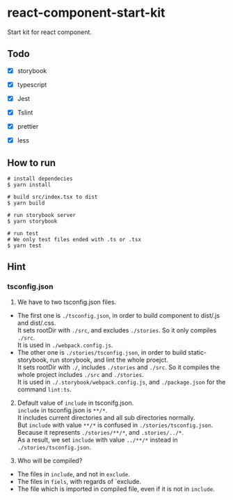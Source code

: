 # react-component-start-kit

Start kit for react component.



## Todo

- [x] storybook
- [x] typescript
- [x] Jest
- [x] Tslint
- [x] prettier
- [x] less



## How to run

```shell
# install dependecies
$ yarn install

# build src/index.tsx to dist
$ yarn build

# run storybook server
$ yarn storybook

# run test
# We only test files ended with .ts or .tsx
$ yarn test
```

## Hint
### tsconfig.json
1. We have to two tsconfig.json files. 

- The first one is `./tsconfig.json`, in order to build component to dist/.js and dist/.css.   
  It sets rootDir with `./src`, and excludes `./stories`. So it only compiles `./src`.   
  It is used in `./webpack.config.js`.
- The other one is `./stories/tsconfig.json`, in order to build static-storybook, run storybook, and lint the whole proejct.    
  It sets rootDir with `./`, includes `./stories` and `./src`. So it compiles the whole project includes `./src` and `./stories`.   
  It is used in `./.storybook/webpack.config.js`, and `./package.json` for the command `lint:ts`.

2. Default value of `include` in tsconifg.json.   
`include` in tsconfig.json is `**/*`.   
It includes current directories and all sub directories normally.   
But `include` with value `**/*` is confused in `./stories/tsconfig.json`.   
Because it represents `./stories/**/*`, and `.stories/../*`.   
As a result, we set `include` with value `../**/*` instead in `./stories/tsconfig.json`.

3. Who will be compiled?

- The files in `include`, and not in `exclude`.
- The files in `fiels`, with regards of `exclude.
- The file which is imported in compiled file, even if it is not in `include`.




